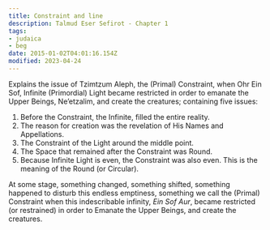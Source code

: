 ```yaml
---
title: Constraint and line
description: Talmud Eser Sefirot - Chapter 1
tags:
- judaica
- beg
date: 2015-01-02T04:01:16.154Z
modified: 2023-04-24
---
```



Explains the issue of Tzimtzum Aleph, the (Primal) Constraint,  when Ohr Ein Sof, Infinite (Primordial) Light became restricted in order to emanate the Upper Beings, Ne’etzalim, and create the creatures; containing five issues:

1. Before the Constraint, the Infinite, filled the entire reality.
2. The reason for creation was the revelation of His Names and Appellations.
3. The Constraint of the Light around the middle point.
4. The Space that remained after the Constraint was Round.
5. Because Infinite Light is even, the Constraint was also even. This is the meaning of the Round (or Circular).

At some stage, something changed, something shifted, something happened to disturb this endless emptiness, something we call the (Primal) Constraint when this indescribable infinity, _Ein Sof Aur_, became restricted (or restrained) in order to Emanate the Upper Beings, and create the creatures.
